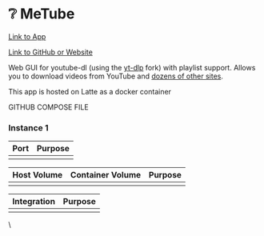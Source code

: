 # ❔ MeTube

[Link to App](https://metube.xfgn.dev)

[Link to GitHub or Website](https://github.com/alexta69/metube)

Web GUI for youtube-dl (using the [yt-dlp](https://github.com/yt-dlp/yt-dlp) fork) with playlist support. Allows you to download videos from YouTube and [dozens of other sites](https://github.com/yt-dlp/yt-dlp/blob/master/supportedsites.md).

This app is hosted on Latte as a docker container

GITHUB COMPOSE FILE

### Instance 1

| Port | Purpose |
| ---- | ------- |
|      |         |

| Host Volume | Container Volume | Purpose |
| ----------- | ---------------- | ------- |
|             |                  |         |

| Integration | Purpose |
| ----------- | ------- |
|             |         |

\
